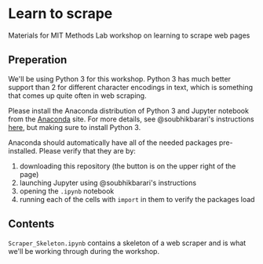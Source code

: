 # Learn to scrape 

Materials for MIT Methods Lab workshop on learning to scrape web pages

## Preperation

We'll be using Python 3 for this workshop. Python 3 has much better support
than 2 for different character encodings in text, which is something that comes
up quite often in web scraping.

Please install the Anaconda distribution of Python 3 and Jupyter notebook from
the [Anaconda](https://www.anaconda.com/download/?lang=en-us#macos) site. For
more details, see @soubhikbarari's instructions
[here](https://github.com/soubhikbarari/MITPolMeth-PythonDataSci-02-2018/blob/master/setup.pdf),
but making sure to install Python 3.

Anaconda should automatically have all of the needed packages pre-installed.
Please verify that they are by:

1. downloading this repository (the button is on the upper right of the page)
2. launching Jupyter using @soubhikbarari's instructions
3. opening the `.ipynb` notebook 
4. running each of the cells with `import` in them to verify the packages load

## Contents

`Scraper_Skeleton.ipynb` contains a skeleton of a web scraper and is what we'll
be working through during the workshop.
